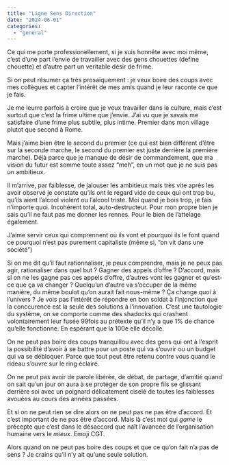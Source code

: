 ```yaml
---
title: "Ligne Sens Direction"
date: "2024-06-01"
categories: 
  - "general"
---
```


Ce qui me porte professionellement, si je suis honnête avec moi même, c’est d’une part l’envie de travailler avec des gens chouettes (define chouette) et d’autre part un veritable désir de frime.

Si on peut résumer ça très prosaïquement : je veux boire des coups avec mes collègues et capter l’intérêt de mes amis quand je leur raconte ce que je fais.

Je me leurre parfois à croire que je veux travailler dans la culture, mais c’est surtout que c’est la frime ultime que j’envie. J’ai vu que je savais me satisfaire d’une frime plus subtile, plus intime. Premier dans mon village plutot que second à Rome.

Mais j’aime bien être le second du premier (ce qui est bien différent d’être sur la seconde marche, le second du premier est juste derrière la première marche). Déjà parce que je manque de désir de commandement, que ma vision du futur est somme toute assez “meh”, en un mot que je ne suis pas un ambitieux.

Il m’arrive, par faiblesse, de jalouser les ambitieux mais très vite après les avoir observé je constate qu’ils ont le regard vide de ceux qui ont trop bu, qu’ils aient l’alcool violent ou l’alcool triste. Moi quand je bois trop, je fais n’importe quoi. Incohérent total, auto-destructeur. Pour mon propre bien je sais qu’il ne faut pas me donner les rennes. Pour le bien de l’attelage également.

J’aime servir ceux qui comprennent où ils vont et pourquoi ils le font quand ce pourquoi n’est pas purement capitaliste (même si, “on vit dans une société”)

Si on me dit qu’il faut rationnaliser, je peux comprendre, mais je ne peux pas agir, rationaliser dans quel but ? Gagner des appels d’offre ? D’accord, mais si on ne les gagne pas ces appels d’offre, d’autres vont les gagner et qu’est-ce que ça va changer ? Quelqu’un d’autre va s’occuper de la même manière, du même boulot qu’on aurait fait nous-même ? Ça change quoi à l’univers ? Je vois pas l’intérêt de répondre en bon soldat à l’injonction que la conccurence est la seule des solutions à l’innovation. C’est une tautologie du système, on se comporte comme des shadocks qui crashent volontairement leur fusée 99fois au prétexte qu’il n’y a que 1% de chance qu’elle fonctionne. En espérant que la 100e elle décolle.

On ne peut pas boire des coups tranquillou avec des gens qui ont à l’esprit la possibilité d’avoir à se battre pour un poste qui va s’ouvrir ou un budget qui va se débloquer. Parce que tout peut être retenu contre vous quand le rideau s’ouvre sur le ring éclairé.

On ne peut pas avoir de parole libérée, de débat, de partage, d’amitié quand on sait qu’un jour on aura à se protéger de son propre fils se glissant derrière soi avec un poignard délicatement ciselé de toutes les faiblesses avouées au cours des années passées.

Et si on ne peut rien se dire alors on ne peut pas ne pas être d’accord. Et c’est important de ne pas être d’accord. Mais là c’est moi qui *game* le précepte que c’est dans le désaccord que naît l’avancée de l’organisation humaine vers le *mieux*. Emoji CGT.

Alors quand on ne peut pas boire des coups et que ce qu’on fait n’a pas de sens ? Je crains qu’il n’y ait qu’une seule solution.